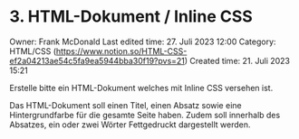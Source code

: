 # 3. HTML-Dokument / Inline CSS

Owner: Frank McDonald
Last edited time: 27. Juli 2023 12:00
Category: HTML/CSS (https://www.notion.so/HTML-CSS-ef2a04213ae54c5fa9ea5944bba30f19?pvs=21)
Created time: 21. Juli 2023 15:21

Erstelle bitte ein HTML-Dokument welches mit Inline CSS versehen ist.

Das HTML-Dokument soll einen Titel, einen Absatz sowie eine Hintergrundfarbe für die gesamte Seite haben. Zudem soll innerhalb des Absatzes, ein oder zwei Wörter Fettgedruckt dargestellt werden.